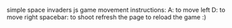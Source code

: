 simple space invaders js game
movement instructions:  A: to move left
                        D: to move right
                        spacebar: to shoot
refresh the page to reload the game :)
